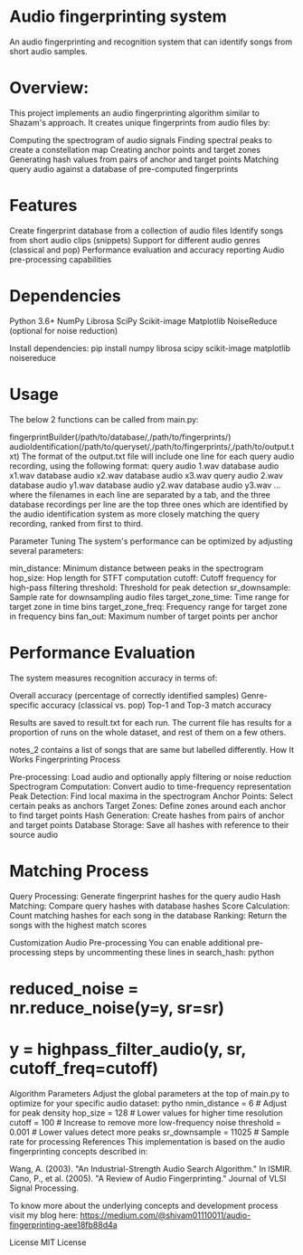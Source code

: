 # Audio fingerprinting system

An audio fingerprinting and recognition system that can identify songs from short audio samples.

# Overview:

This project implements an audio fingerprinting algorithm similar to Shazam's approach. It creates unique fingerprints from audio files by:

Computing the spectrogram of audio signals
Finding spectral peaks to create a constellation map
Creating anchor points and target zones
Generating hash values from pairs of anchor and target points
Matching query audio against a database of pre-computed fingerprints

# Features

Create fingerprint database from a collection of audio files
Identify songs from short audio clips (snippets)
Support for different audio genres (classical and pop)
Performance evaluation and accuracy reporting
Audio pre-processing capabilities 

# Dependencies

Python 3.6+
NumPy
Librosa
SciPy
Scikit-image
Matplotlib
NoiseReduce (optional for noise reduction)

Install dependencies:
pip install numpy librosa scipy scikit-image matplotlib noisereduce

# Usage
The below 2 functions can be called from main.py: 

fingerprintBuilder(/path/to/database/,/path/to/fingerprints/)
audioIdentification(/path/to/queryset/,/path/to/fingerprints/,/path/to/output.txt)
The format of the output.txt file will include one line for each query audio recording, using the
following format:
query audio 1.wav database audio x1.wav database audio x2.wav database audio x3.wav
query audio 2.wav database audio y1.wav database audio y2.wav database audio y3.wav
...
where the filenames in each line are separated by a tab, and the three database recordings per line are
the top three ones which are identified by the audio identification system as more closely matching
the query recording, ranked from first to third.

Parameter Tuning
The system's performance can be optimized by adjusting several parameters:

min_distance: Minimum distance between peaks in the spectrogram
hop_size: Hop length for STFT computation
cutoff: Cutoff frequency for high-pass filtering
threshold: Threshold for peak detection
sr_downsample: Sample rate for downsampling audio files
target_zone_time: Time range for target zone in time bins
target_zone_freq: Frequency range for target zone in frequency bins
fan_out: Maximum number of target points per anchor

# Performance Evaluation
The system measures recognition accuracy in terms of:

Overall accuracy (percentage of correctly identified samples)
Genre-specific accuracy (classical vs. pop)
Top-1 and Top-3 match accuracy

Results are saved to result.txt for each run. The current file has results for a proportion of runs on the whole dataset, and rest of them on a few others.

notes_2 contains a list of songs that are same but labelled differently.
How It Works
Fingerprinting Process

Pre-processing: Load audio and optionally apply filtering or noise reduction
Spectrogram Computation: Convert audio to time-frequency representation
Peak Detection: Find local maxima in the spectrogram
Anchor Points: Select certain peaks as anchors
Target Zones: Define zones around each anchor to find target points
Hash Generation: Create hashes from pairs of anchor and target points
Database Storage: Save all hashes with reference to their source audio

# Matching Process

Query Processing: Generate fingerprint hashes for the query audio
Hash Matching: Compare query hashes with database hashes
Score Calculation: Count matching hashes for each song in the database
Ranking: Return the songs with the highest match scores

Customization
Audio Pre-processing
You can enable additional pre-processing steps by uncommenting these lines in search_hash:
python
# reduced_noise = nr.reduce_noise(y=y, sr=sr)
# y = highpass_filter_audio(y, sr, cutoff_freq=cutoff)
Algorithm Parameters
Adjust the global parameters at the top of main.py to optimize for your specific audio dataset:
pytho
nmin_distance = 6       # Adjust for peak density
hop_size = 128         # Lower values for higher time resolution
cutoff = 100           # Increase to remove more low-frequency noise
threshold = 0.001      # Lower values detect more peaks
sr_downsample = 11025  # Sample rate for processing
References
This implementation is based on the audio fingerprinting concepts described in:

Wang, A. (2003). "An Industrial-Strength Audio Search Algorithm." In ISMIR.
Cano, P., et al. (2005). "A Review of Audio Fingerprinting." Journal of VLSI Signal Processing.

To know more about the underlying concepts and development process visit my blog here: https://medium.com/@shivam01110011/audio-fingerprinting-aee18fb88d4a

License
MIT License
